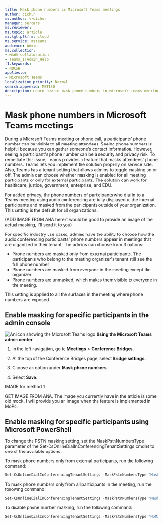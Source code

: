```yaml
---
title: Mask phone numbers in Microsoft Teams meetings 
author: cichur
ms.author: v-cichur
manager: serdars
ms.reviewer: 
ms.topic: article
ms.tgt.pltfrm: cloud
ms.service: msteams
audience: Admin
ms.collection: 
- M365-collaboration
- Teams_ITAdmin_Help
f1.keywords:
- NOCSH
appliesto: 
- Microsoft Teams
localization_priority: Normal
search.appverid: MET150
description: Learn how to mask phone numbers in Microsoft Teams meetings
---
```


# Mask phone numbers in Microsoft Teams meetings

During a Microsoft Teams meeting or phone call, a participants’ phone number can be visible to all meeting attendees. Seeing phone numbers is helpful because you can gather someone’s contact information. However, seeing a participant's phone number can be a security and privacy risk. To remediate this issue, Teams provides a feature that masks attendees' phone numbers. Teams lets you implement the solution properly on service side. Also, Teams has a tenant setting that allows admins to toggle masking on or off. The admin can choose whether masking is enabled for all meeting participants or only for external participants. The solution can work for healthcare, justice, government, enterprise, and EDU.

For added privacy, the phone numbers of participants who dial in to a Teams meeting using audio conferencing are fully displayed to the internal participants and masked from the participants outside of your organization. This setting is the default for all organizations.

(ADD IMAGE FROM ANA here it would be good to provide an image of the actual masking, I'll send it to you)

For specific industry use cases, admins have the ability to choose how the audio conferencing participants' phone numbers appear in meetings that are organized in their tenant. The admins can choose from 3 options:

- Phone numbers are masked only from external participants. The participants who belong to the meeting organizer's tenant still see the full phone number.
- Phone numbers are masked from everyone in the meeting except the organizer.
- Phone numbers are unmasked, which makes them visible to everyone in the meeting.

This setting is applied to all the surfaces in the meeting where phone numbers are exposed.

## Enable masking for specific participants in the admin console

![An icon showing the Microsoft Teams logo](media/teams-logo-30x30.png) **Using the Microsoft Teams admin center**

1. In the left navigation, go to **Meetings** > **Conference Bridges**.

2. At the top of the Conference Bridges page, select **Bridge settings**.

3. Choose an option under **Mask phone numbers**.

4. Select **Save**.

IMAGE for method 1

GET IMAGE FROM ANA. The image you currently have in the article is some old mock. I will provide you an image when the feature is implemented in MoPo.

## Enable masking for specific participants using Microsoft PowerShell

To change the PSTN masking setting, set the MaskPstnNumbersType parameter of the Set-CsOnlineDialInConferencingTenantSettings cmdlet to one of the available options.

To mask phone numbers only from external participants, run the following command:

```PowerShell
Set-CsOnlineDialInConferencingTenantSettings -MaskPstnNumbersType "MaskedForExternalUsers"
```

To mask phone numbers only from all participants in the meeting, run the following command:

```PowerShell
Set-CsOnlineDialInConferencingTenantSettings -MaskPstnNumbersType "MaskedForAllUsers"
```

To disable phone number masking, run the following command:

```PowerShell
Set-CsOnlineDialInConferencingTenantSettings -MaskPstnNumbersType "NoMasking"
```
